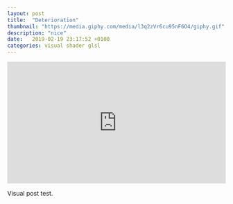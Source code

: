 ```yaml
---
layout: post
title:  "Deterioration"
thumbnail: "https://media.giphy.com/media/l3q2zVr6cu95nF6O4/giphy.gif"
description: "nice"
date:   2019-02-19 23:17:52 +0100
categories: visual shader glsl
---
```


<!--
<canvas id="glCanvas" width="640" height="480"></canvas>

<script>
main();

function main() {
    const canvas = document.querySelector("#glCanvas");
    const gl = canvas.getContext("webgl");
    if (gl === null) {
        alert("Could not initialise WebGL, sorry!");
        return;
    }

    gl.clearColor(0.0, 0.0, 0.0, 1.0);
    gl.clear(gl.COLOR_BUFFER_BIT);



}

</script>
!-->

<p>
<div style="position:relative; width: 100%; height: 0; padding-bottom: 56%;">
<iframe class="visual-fill" style="position: absolute; width: 100%; height: 100%" frameborder="0" src="https://www.shadertoy.com/embed/3dBSW3?gui=true&t=10&paused=false&muted=true" allowfullscreen></iframe>
</div>
</p>

Visual post test.